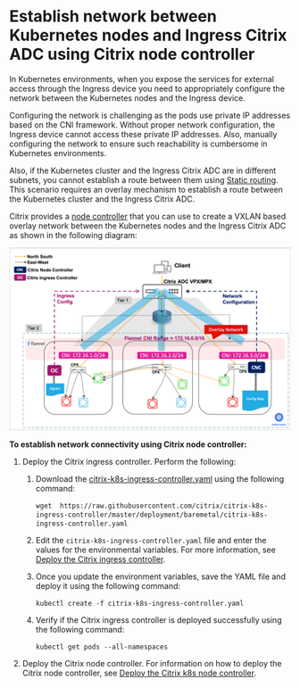 # Establish network between Kubernetes nodes and Ingress Citrix ADC using Citrix node controller

In Kubernetes environments, when you expose the services for external access through the Ingress device you need to appropriately configure the network between the Kubernetes nodes and the Ingress device.

Configuring the network is challenging as the pods use private IP addresses based on the CNI framework. Without proper network configuration, the Ingress device cannot access these private IP addresses. Also, manually configuring the network to ensure such reachability is cumbersome in Kubernetes environments.

Also, if the Kubernetes cluster and the Ingress Citrix ADC are in different subnets, you cannot establish a route between them using [Static routing](staticrouting.md). This scenario requires an overlay mechanism to establish a route between the Kubernetes cluster and the Ingress Citrix ADC.

Citrix provides a [node controller](https://github.com/citrix/citrix-k8s-node-controller) that you can use to create a VXLAN based overlay network between the Kubernetes nodes and the Ingress Citrix ADC as shown in the following diagram:

![CIC with CNC](../media/cic-cnc.png)

**To establish network connectivity using Citrix node controller:**

1.  Deploy the Citrix ingress controller. Perform the following:

    1.  Download the [citrix-k8s-ingress-controller.yaml](https://github.com/citrix/citrix-k8s-ingress-controller/blob/master/deployment/baremetal/citrix-k8s-ingress-controller.yaml) using the following command:

            wget  https://raw.githubusercontent.com/citrix/citrix-k8s-ingress-controller/master/deployment/baremetal/citrix-k8s-ingress-controller.yaml

    2.  Edit the `citrix-k8s-ingress-controller.yaml` file and enter the values for the environmental variables. For more information, see [Deploy the Citrix ingress controller](https://developer-docs.citrix.com/projects/citrix-k8s-ingress-controller/en/latest/deploy/deploy-cic-yaml/).


    3.  Once you update the environment variables, save the YAML file and deploy it using the following command:

            kubectl create -f citrix-k8s-ingress-controller.yaml

    4.  Verify if the Citrix ingress controller is deployed successfully using the following command:

            kubectl get pods --all-namespaces

2.  Deploy the Citrix node controller. For information on how to deploy the Citrix node controller, see [Deploy the Citrix k8s node controller](https://github.com/citrix/citrix-k8s-node-controller/blob/master/deploy/README.md).
